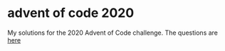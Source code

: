# advent of code 2020

My solutions for the 2020 Advent of Code challenge. The questions are [here](https://adventofcode.com/2020)